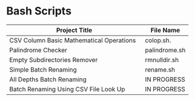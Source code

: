 # Bash Scripts

| Project Title                              | File Name      |
| ------------------------------------------ | -------------- |
| CSV Column Basic Mathematical Operations   | colop.sh.      |
| Palindrome Checker                         | palindrome.sh  |
| Empty Subdirectories Remover               | rmnulldir.sh   |
| Simple Batch Renaming                      | rename.sh      |
| All Depths Batch Renaming                  | IN PROGRESS    |
| Batch Renaming Using CSV File Look Up      | IN PROGRESS    |
